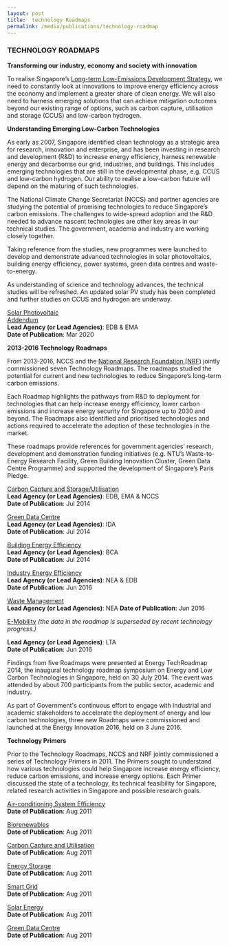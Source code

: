 ```yaml
---
layout: post
title:  technology Roadmaps
permalink: /media/publications/technology-roadmap
---
```


### TECHNOLOGY ROADMAPS

**Transforming our industry, economy and society with innovation**

To realise Singapore’s [<a href="https://www.nccs.gov.sg/docs/default-source/publications/nccsleds.pdf" target="_blank">Long-term Low-Emissions Development Strategy</a>](https://www.nccs.gov.sg/docs/default-source/publications/nccsleds.pdf), we need to constantly look at innovations to improve energy efficiency across the economy and implement a greater share of clean energy. We will also need to harness emerging solutions that can achieve mitigation outcomes beyond our existing range of options, such as carbon capture, utilisation and storage (CCUS) and low-carbon hydrogen.

**Understanding Emerging Low-Carbon Technologies**

As early as 2007, Singapore identified clean technology as a strategic area for research, innovation and enterprise, and has been investing in research and development (R&D) to increase energy efficiency, harness renewable energy and decarbonise our grid, industries, and buildings. This includes emerging technologies that are still in the developmental phase, e.g. CCUS and low-carbon hydrogen. Our ability to realise a low-carbon future will depend on the maturing of such technologies. 

The National Climate Change Secretariat (NCCS) and partner agencies are studying the potential of promising technologies to reduce Singapore’s carbon emissions. The challenges to wide-spread adoption and the R&D needed to advance nascent technologies are other key areas in our technical studies. The government, academia and industry are working closely together. 

Taking reference from the studies, new programmes were launched to develop and demonstrate advanced technologies in solar photovoltaics, building energy efficiency, power systems, green data centres and waste-to-energy.  

As understanding of science and technology advances, the technical studies will be refreshed. 
An updated solar PV study has been completed and further studies on CCUS and hydrogen are underway.

[<a href="/docs/default-source/default-document-library/Solar%20PV%20Roadmap%20for%20Singapore%202020.pdf" target="_blank">Solar Photovoltaic</a>](/docs/default-source/default-document-library/Solar%20PV%20Roadmap%20for%20Singapore%202020.pdf)  
[<a href="/docs/default-source/default-document-library/Addendum%20to%20the%20Update%20of%20the%20Solar%20PV%20Roadmap%20(March%202020).pdf" target="_blank">Addendum</a>](/docs/default-source/default-document-library/Addendum%20to%20the%20Update%20of%20the%20Solar%20PV%20Roadmap%20(March%202020).pdf)  
**Lead Agency (or Lead Agencies)**: EDB & EMA  
**Date of Publication**: Mar 2020

**2013-2016 Technology Roadmaps**

From 2013-2016, NCCS and the [<a href="https://www.nrf.gov.sg/">National Research Foundation (NRF)</a>](https://www.nrf.gov.sg/) jointly commissioned seven Technology Roadmaps. The roadmaps studied the potential for current and new technologies to reduce Singapore’s long-term carbon emissions.

Each Roadmap highlights the pathways from R&D to deployment for technologies that can help increase energy efficiency, lower carbon emissions and increase energy security for Singapore up to 2030 and beyond. The Roadmaps also identified and prioritised technologies and actions required to accelerate the adoption of these technologies in the market.

These roadmaps provide references for government agencies’ research, development and demonstration funding initiatives (e.g. NTU’s Waste-to-Energy Research Facility, Green Building Innovation Cluster, Green Data Centre Programme) and supported the development of Singapore’s Paris Pledge.

[<a href="/docs/default-source/default-document-library/carbon-capture-and-storage-utilisation-singapore-perspectives.pdf" target="_blank">Carbon Capture and Storage/Utilisation</a>](/docs/default-source/default-document-library/carbon-capture-and-storage-utilisation-singapore-perspectives.pdf)  
**Lead Agency (or Lead Agencies)**: EDB, EMA & NCCS  
**Date of Publication**: Jul 2014

[<a href="/docs/default-source/default-document-library/green-data-centre-technology-roadmap.pdf" target="_blank">Green Data Centre</a>](/docs/default-source/default-document-library/green-data-centre-technology-roadmap.pdf)  
**Lead Agency (or Lead Agencies)**: IDA  
**Date of Publication**: Jul 2014

[<a href="/docs/default-source/default-document-library/building-energy-efficiency-r-and-d-roadmap.pdf" target="_blank">Building Energy Efficiency</a>](/docs/default-source/default-document-library/building-energy-efficiency-r-and-d-roadmap.pdf)  
**Lead Agency (or Lead Agencies)**: BCA  
**Date of Publication**: Jul 2014

[<a href="/docs/default-source/default-document-library/industry-energy-efficiency-technology-roadmap.pdf" target="_blank">Industry Energy Efficiency</a>](/docs/default-source/default-document-library/industry-energy-efficiency-technology-roadmap.pdf)  
**Lead Agency (or Lead Agencies)**: NEA & EDB  
**Date of Publication**: Jun 2016

[<a href="/docs/default-source/default-document-library/solid-waste-management-technology-roadmap.pdf" target="_blank">Waste Management</a>](/docs/default-source/default-document-library/solid-waste-management-technology-roadmap.pdf)  
**Lead Agency (or Lead Agencies)**: NEA
**Date of Publication**: Jun 2016

[<a href="/docs/default-source/default-document-library/e-mobility-technology-roadmap.pdf" target="_blank">E-Mobility</a>](/docs/default-source/default-document-library/e-mobility-technology-roadmap.pdf)
*(the data in the roadmap is superseded by recent technology progress.)*

**Lead Agency (or Lead Agencies)**: LTA  
**Date of Publication**: Jun 2016

Findings from five Roadmaps were presented at Energy TechRoadmap 2014, the inaugural technology roadmap symposium on Energy and Low Carbon Technologies in Singapore, held on 30 July 2014. The event was attended by about 700 participants from the public sector, academic and industry.

As part of Government's continuous effort to engage with industrial and academic stakeholders to accelerate the deployment of energy and low carbon technologies, three new Roadmaps were commissioned and launched at the Energy Innovation 2016, held on 3 June 2016.


**Technology Primers**

Prior to the Technology Roadmaps, NCCS and NRF jointly commissioned a series of Technology Primers in 2011. The Primers sought to understand how various technologies could help Singapore increase energy efficiency, reduce carbon emissions, and increase energy options. Each Primer discussed the state of a technology, its technical feasibility for Singapore, related research activities in Singapore and possible research goals.

[<a href="/docs/default-source/default-document-library/air-con-system-efficiency-primer-a-summary.pdf" target="_blank">Air-conditioning System Efficiency</a>](/docs/default-source/default-document-library/air-con-system-efficiency-primer-a-summary.pdf)  
**Date of Publication**: Aug 2011

[<a href="/docs/default-source/default-document-library/air-con-system-efficiency-primer-a-summary.pdf" target="_blank">Biorenewables</a>](/docs/default-source/default-document-library/air-con-system-efficiency-primer-a-summary.pdf)  
**Date of Publication**: Aug 2011

[<a href="/docs/default-source/default-document-library/carbon-capture-and-storage-utilisation-technology-primer-a-summary.pdf" target="_blank">Carbon Capture and Utilisation</a>](/docs/default-source/default-document-library/carbon-capture-and-storage-utilisation-technology-primer-a-summary.pdf)  
**Date of Publication**: Aug 2011

[<a href="/docs/default-source/default-document-library/energy-storage-technology-primer-a-summary.pdf" target="_blank">Energy Storage</a>](/docs/default-source/default-document-library/energy-storage-technology-primer-a-summary.pdf)  
**Date of Publication**: Aug 2011

[<a href="/docs/default-source/default-document-library/smart-grid-technology-primer-a-summary.pdf" target="_blank">Smart Grid</a>](/docs/default-source/default-document-library/smart-grid-technology-primer-a-summary.pdf)  
**Date of Publication**: Aug 2011

[<a href="/docs/default-source/default-document-library/solar-energy-technology-primer-a-summary.pdf" target="_blank">Solar Energy</a>](/docs/default-source/default-document-library/solar-energy-technology-primer-a-summary.pdf)  
**Date of Publication**:  Aug 2011

[<a href="/docs/default-source/default-document-library/green-data-centre-technology-primer-a-summary.pdf" target="_blank">Green Data Centre</a>](/docs/default-source/default-document-library/green-data-centre-technology-primer-a-summary.pdf)  
**Date of Publication**:  Aug 2011
